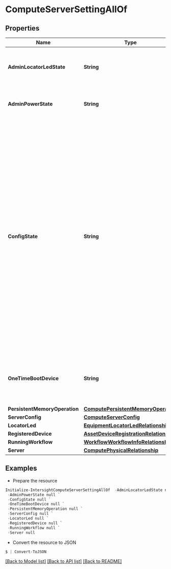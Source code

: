 # ComputeServerSettingAllOf
## Properties

Name | Type | Description | Notes
------------ | ------------- | ------------- | -------------
**AdminLocatorLedState** | **String** | User configured state of the locator LED for the server. | [optional] [default to "None"]
**AdminPowerState** | **String** | User configured power state of the server. | [optional] [default to "Policy"]
**ConfigState** | **String** | The configured state of these settings in the target server. The value is any one of Applied, Applying, Failed. Applied - This state denotes that the settings are applied successfully in the target server. Applying - This state denotes that the settings are being applied in the target server. Failed - This state denotes that the settings could not be applied in the target server. | [optional] [readonly] [default to "Applied"]
**OneTimeBootDevice** | **String** | The name of the device chosen by user for configuring One-Time Boot device. | [optional] 
**PersistentMemoryOperation** | [**ComputePersistentMemoryOperation**](ComputePersistentMemoryOperation.md) |  | [optional] 
**ServerConfig** | [**ComputeServerConfig**](ComputeServerConfig.md) |  | [optional] 
**LocatorLed** | [**EquipmentLocatorLedRelationship**](EquipmentLocatorLedRelationship.md) |  | [optional] 
**RegisteredDevice** | [**AssetDeviceRegistrationRelationship**](AssetDeviceRegistrationRelationship.md) |  | [optional] 
**RunningWorkflow** | [**WorkflowWorkflowInfoRelationship**](WorkflowWorkflowInfoRelationship.md) |  | [optional] 
**Server** | [**ComputePhysicalRelationship**](ComputePhysicalRelationship.md) |  | [optional] 

## Examples

- Prepare the resource
```powershell
Initialize-IntersightComputeServerSettingAllOf  -AdminLocatorLedState null `
 -AdminPowerState null `
 -ConfigState null `
 -OneTimeBootDevice null `
 -PersistentMemoryOperation null `
 -ServerConfig null `
 -LocatorLed null `
 -RegisteredDevice null `
 -RunningWorkflow null `
 -Server null
```

- Convert the resource to JSON
```powershell
$ | Convert-ToJSON
```

[[Back to Model list]](../README.md#documentation-for-models) [[Back to API list]](../README.md#documentation-for-api-endpoints) [[Back to README]](../README.md)

